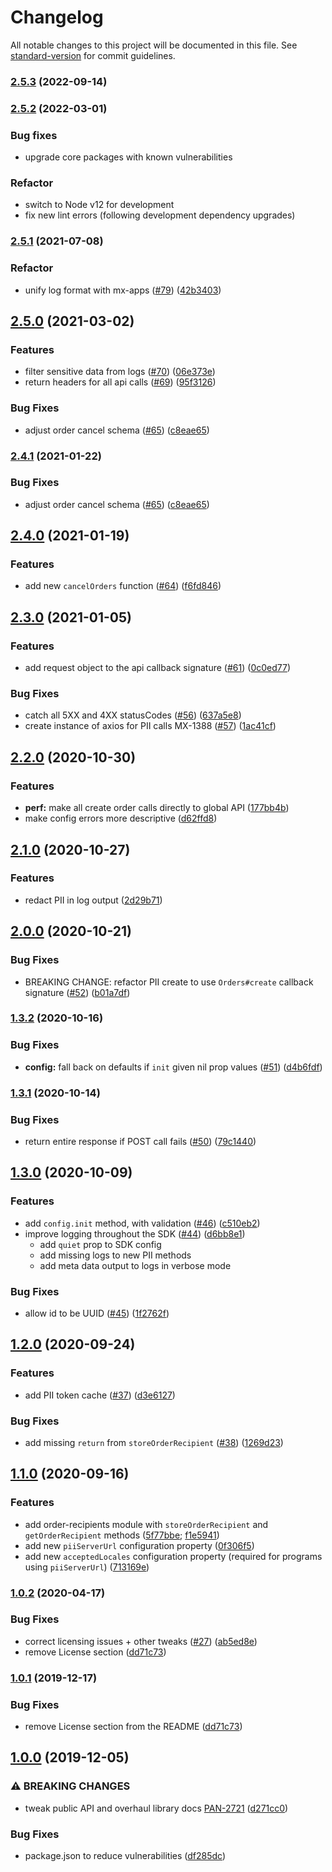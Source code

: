 # Changelog

All notable changes to this project will be documented in this file. See [standard-version](https://github.com/conventional-changelog/standard-version) for commit guidelines.

### [2.5.3](https://github.com/rewardops/rewardops-sdk-node/compare/v2.5.1...v2.5.3) (2022-09-14)

### [2.5.2](https://github.com/rewardops/rewardops-sdk-node/compare/v2.5.1...v2.5.2) (2022-03-01)

### Bug fixes

- upgrade core packages with known vulnerabilities

### Refactor

- switch to Node v12 for development
- fix new lint errors (following development dependency upgrades)

### [2.5.1](https://github.com/rewardops/rewardops-sdk-node/compare/v2.5.0...v2.5.1) (2021-07-08)

### Refactor

- unify log format with mx-apps ([#79](https://github.com/rewardops/rewardops-sdk-node/issues/79)) ([42b3403](https://github.com/rewardops/rewardops-sdk-node/commit/179754b8360d0dcf1932d6ec0c6223454135c5c9))

## [2.5.0](https://github.com/rewardops/rewardops-sdk-node/compare/v2.4.0...v2.5.0) (2021-03-02)

### Features

- filter sensitive data from logs ([#70](https://github.com/rewardops/rewardops-sdk-node/issues/70)) ([06e373e](https://github.com/rewardops/rewardops-sdk-node/commit/06e373eda51b2fa53c669f485786917fff8e8f19))
- return headers for all api calls ([#69](https://github.com/rewardops/rewardops-sdk-node/issues/69)) ([95f3126](https://github.com/rewardops/rewardops-sdk-node/commit/95f3126e43e15ad5ee107510243d64e7d8b19c65))

### Bug Fixes

- adjust order cancel schema ([#65](https://github.com/rewardops/rewardops-sdk-node/issues/65)) ([c8eae65](https://github.com/rewardops/rewardops-sdk-node/commit/c8eae65739cf37467f1c59dddd741ebe9f76116a))

### [2.4.1](https://github.com/rewardops/rewardops-sdk-node/compare/v2.4.0...v2.4.1) (2021-01-22)

### Bug Fixes

- adjust order cancel schema ([#65](https://github.com/rewardops/rewardops-sdk-node/issues/65)) ([c8eae65](https://github.com/rewardops/rewardops-sdk-node/commit/c8eae65739cf37467f1c59dddd741ebe9f76116a))

## [2.4.0](https://github.com/rewardops/rewardops-sdk-node/compare/v2.3.0...v2.4.0) (2021-01-19)

### Features

- add new `cancelOrders` function ([#64](https://github.com/rewardops/rewardops-sdk-node/issues/64)) ([f6fd846](https://github.com/rewardops/rewardops-sdk-node/commit/f6fd8465f8ead2b8969cd6cf58630a1c74e50e78))

## [2.3.0](https://github.com/rewardops/rewardops-sdk-node/compare/v2.2.0...v2.3.0) (2021-01-05)

### Features

- add request object to the api callback signature ([#61](https://github.com/rewardops/rewardops-sdk-node/issues/61)) ([0c0ed77](https://github.com/rewardops/rewardops-sdk-node/commit/0c0ed77ffb6539a54cad1ac022b82e548ef45c94))

### Bug Fixes

- catch all 5XX and 4XX statusCodes ([#56](https://github.com/rewardops/rewardops-sdk-node/issues/56)) ([637a5e8](https://github.com/rewardops/rewardops-sdk-node/commit/637a5e841368e4b721e77567414cbd54eff9a732))
- create instance of axios for PII calls MX-1388 ([#57](https://github.com/rewardops/rewardops-sdk-node/issues/57)) ([1ac41cf](https://github.com/rewardops/rewardops-sdk-node/commit/1ac41cf48bdbca1673df2051360a5d3e107d3476))

## [2.2.0](https://github.com/rewardops/rewardops-sdk-node/compare/v2.1.0...v2.2.0) (2020-10-30)

### Features

- **perf:** make all create order calls directly to global API ([177bb4b](https://github.com/rewardops/rewardops-sdk-node/commit/177bb4b60039b824b2d9c1e9a6299d1d8164a309))
- make config errors more descriptive ([d62ffd8](https://github.com/rewardops/rewardops-sdk-node/commit/d62ffd8f23841d17c463908e61cda07ccf9fe67e))

## [2.1.0](https://github.com/rewardops/rewardops-sdk-node/compare/v2.0.0...v2.1.0) (2020-10-27)

### Features

- redact PII in log output ([2d29b71](https://github.com/rewardops/rewardops-sdk-node/commit/2d29b71326e7b2e95a9a20a12f411a9102bd4e6e))

## [2.0.0](https://github.com/rewardops/rewardops-sdk-node/compare/v1.3.2...v2.0.0) (2020-10-21)

### Bug Fixes

- BREAKING CHANGE: refactor PII create to use `Orders#create` callback signature ([#52](https://github.com/rewardops/rewardops-sdk-node/issues/52)) ([b01a7df](https://github.com/rewardops/rewardops-sdk-node/commit/b01a7dfba7ac50d9a177b242b4518cc670adb582))

### [1.3.2](https://github.com/rewardops/rewardops-sdk-node/compare/v1.3.1...v1.3.2) (2020-10-16)

### Bug Fixes

- **config:** fall back on defaults if `init` given nil prop values ([#51](https://github.com/rewardops/rewardops-sdk-node/issues/51)) ([d4b6fdf](https://github.com/rewardops/rewardops-sdk-node/commit/d4b6fdfca045dd3be9f5008966aba9440b5eabb2))

### [1.3.1](https://github.com/rewardops/rewardops-sdk-node/compare/v1.3.0...v1.3.1) (2020-10-14)

### Bug Fixes

- return entire response if POST call fails ([#50](https://github.com/rewardops/rewardops-sdk-node/issues/50)) ([79c1440](https://github.com/rewardops/rewardops-sdk-node/commit/79c1440dbb05e4eba10d0e97b59424b5ee56a44e))

## [1.3.0](https://github.com/rewardops/rewardops-sdk-node/compare/v1.2.0...v1.3.0) (2020-10-09)

### Features

- add `config.init` method, with validation ([#46](https://github.com/rewardops/rewardops-sdk-node/issues/46)) ([c510eb2](https://github.com/rewardops/rewardops-sdk-node/commit/c510eb202b16fe38dda398cc6d8948f197c73408))
- improve logging throughout the SDK ([#44](https://github.com/rewardops/rewardops-sdk-node/issues/44)) ([d6bb8e1](https://github.com/rewardops/rewardops-sdk-node/commit/d6bb8e16b611c52e40bce3f9078e5bbb55d3eb2b))
  - add `quiet` prop to SDK config
  - add missing logs to new PII methods
  - add meta data output to logs in verbose mode

### Bug Fixes

- allow id to be UUID ([#45](https://github.com/rewardops/rewardops-sdk-node/issues/45)) ([1f2762f](https://github.com/rewardops/rewardops-sdk-node/commit/1f2762f3d81474e9adcc935e61f473745c115d23))

## [1.2.0](https://github.com/rewardops/rewardops-sdk-node/compare/v1.0.2...v1.2.0) (2020-09-24)

### Features

- add PII token cache ([#37](https://github.com/rewardops/rewardops-sdk-node/issues/37)) ([d3e6127](https://github.com/rewardops/rewardops-sdk-node/commit/d3e6127e9eec4940300066d32b24a37004b2e48d))

### Bug Fixes

- add missing `return` from `storeOrderRecipient` ([#38](https://github.com/rewardops/rewardops-sdk-node/issues/38)) ([1269d23](https://github.com/rewardops/rewardops-sdk-node/commit/1269d236e21cd414f1103011490ffbb5c9f0f9c5))

## [1.1.0](https://github.com/rewardops/rewardops-sdk-node/compare/v1.0.3...v1.1.0) (2020-09-16)

### Features

- add order-recipients module with `storeOrderRecipient` and `getOrderRecipient` methods ([5f77bbe](https://github.com/rewardops/rewardops-sdk-node/pull/34/commits/5f77bbe028bef9d97948a7ce208f6e9849081574); [f1e5941](https://github.com/rewardops/rewardops-sdk-node/pull/34/commits/f1e59416acaf6f52bab40f1a4cc3122be8b22ed9))
- add new `piiServerUrl` configuration property ([0f306f5](https://github.com/rewardops/rewardops-sdk-node/pull/34/commits/0f306f5f01a2047a4b0a8493be97ed8208a66d6f))
- add new `acceptedLocales` configuration property (required for programs using `piiServerUrl`) ([713169e](https://github.com/rewardops/rewardops-sdk-node/pull/34/commits/713169e8626ceb226391fc2f5283581bd6d73781))

### [1.0.2](https://github.com/rewardops/rewardops-sdk-node/compare/v1.0.0...v1.0.2) (2020-04-17)

### Bug Fixes

- correct licensing issues + other tweaks ([#27](https://github.com/rewardops/rewardops-sdk-node/issues/27)) ([ab5ed8e](https://github.com/rewardops/rewardops-sdk-node/commit/ab5ed8e95c305a29a21f935bec9373f41e68c3c4))
- remove License section ([dd71c73](https://github.com/rewardops/rewardops-sdk-node/commit/dd71c73a9816d29dae9a198f232136fa877601c7))

### [1.0.1](https://github.com/rewardops/rewardops-sdk-node/compare/v1.0.0...v1.0.1) (2019-12-17)

### Bug Fixes

- remove License section from the README ([dd71c73](https://github.com/rewardops/rewardops-sdk-node/commit/dd71c73a9816d29dae9a198f232136fa877601c7))

## [1.0.0](https://github.com/rewardops/rewardops-sdk-node/compare/v0.8.1...v1.0.0) (2019-12-05)

### ⚠ BREAKING CHANGES

- tweak public API and overhaul library docs [PAN-2721](<[#17](https://github.com/rewardops/rewardops-sdk-node/issues/17)>) ([d271cc0](https://github.com/rewardops/rewardops-sdk-node/commit/d271cc0743b83da4fde7619f0f444b87cdaa1da5))

### Bug Fixes

- package.json to reduce vulnerabilities ([df285dc](https://github.com/rewardops/rewardops-sdk-node/commit/df285dc9bd5e888d42ecc19cbeb2338986fa781d))
